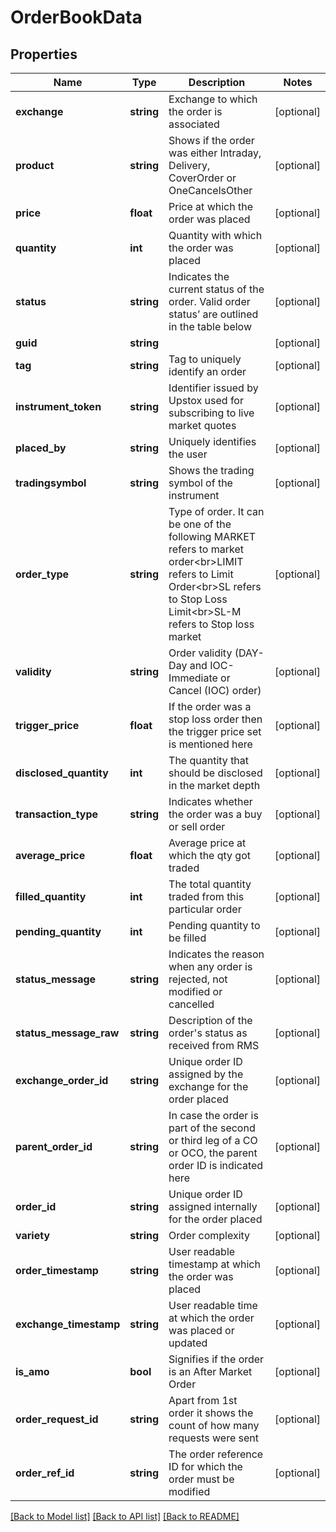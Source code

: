 # OrderBookData

## Properties
Name | Type | Description | Notes
------------ | ------------- | ------------- | -------------
**exchange** | **string** | Exchange to which the order is associated | [optional] 
**product** | **string** | Shows if the order was either Intraday, Delivery, CoverOrder or OneCancelsOther | [optional] 
**price** | **float** | Price at which the order was placed | [optional] 
**quantity** | **int** | Quantity with which the order was placed | [optional] 
**status** | **string** | Indicates the current status of the order. Valid order status’ are outlined in the table below | [optional] 
**guid** | **string** |  | [optional] 
**tag** | **string** | Tag to uniquely identify an order | [optional] 
**instrument_token** | **string** | Identifier issued by Upstox used for subscribing to live market quotes | [optional] 
**placed_by** | **string** | Uniquely identifies the user | [optional] 
**tradingsymbol** | **string** | Shows the trading symbol of the instrument | [optional] 
**order_type** | **string** | Type of order. It can be one of the following MARKET refers to market order&lt;br&gt;LIMIT refers to Limit Order&lt;br&gt;SL refers to Stop Loss Limit&lt;br&gt;SL-M refers to Stop loss market | [optional] 
**validity** | **string** | Order validity (DAY- Day and IOC- Immediate or Cancel (IOC) order) | [optional] 
**trigger_price** | **float** | If the order was a stop loss order then the trigger price set is mentioned here | [optional] 
**disclosed_quantity** | **int** | The quantity that should be disclosed in the market depth | [optional] 
**transaction_type** | **string** | Indicates whether the order was a buy or sell order | [optional] 
**average_price** | **float** | Average price at which the qty got traded | [optional] 
**filled_quantity** | **int** | The total quantity traded from this particular order | [optional] 
**pending_quantity** | **int** | Pending quantity to be filled | [optional] 
**status_message** | **string** | Indicates the reason when any order is rejected, not modified or cancelled | [optional] 
**status_message_raw** | **string** | Description of the order&#x27;s status as received from RMS | [optional] 
**exchange_order_id** | **string** | Unique order ID assigned by the exchange for the order placed | [optional] 
**parent_order_id** | **string** | In case the order is part of the second or third leg of a CO or OCO, the parent order ID is indicated here | [optional] 
**order_id** | **string** | Unique order ID assigned internally for the order placed | [optional] 
**variety** | **string** | Order complexity | [optional] 
**order_timestamp** | **string** | User readable timestamp at which the order was placed | [optional] 
**exchange_timestamp** | **string** | User readable time at which the order was placed or updated | [optional] 
**is_amo** | **bool** | Signifies if the order is an After Market Order | [optional] 
**order_request_id** | **string** | Apart from 1st order it shows the count of how many requests were sent | [optional] 
**order_ref_id** | **string** | The order reference ID for which the order must be modified | [optional] 

[[Back to Model list]](../../README.md#documentation-for-models) [[Back to API list]](../../README.md#documentation-for-api-endpoints) [[Back to README]](../../README.md)

